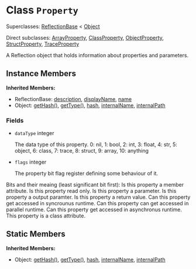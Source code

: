 # Class <code>Property</code>

Superclasses: <a href="ReflectionBase.md">ReflectionBase</a> < <a href="Object.md">Object</a>

Direct subclasses: <a href="ArrayProperty.md">ArrayProperty</a>, <a href="ClassProperty.md">ClassProperty</a>, <a href="ObjectProperty.md">ObjectProperty</a>, <a href="StructProperty.md">StructProperty</a>, <a href="TraceProperty.md">TraceProperty</a>

A Reflection object that holds information about properties and parameters.
## Instance Members
<b>Inherited Members:</b>
- ReflectionBase: <a href="ReflectionBase.md#user-content-description">description</a>, <a href="ReflectionBase.md#user-content-display-name">displayName</a>, <a href="ReflectionBase.md#user-content-name">name</a>
- Object: <a href="Object.md#user-content-get-hash">getHash()</a>, <a href="Object.md#user-content-get-type">getType()</a>, <a href="Object.md#user-content-hash">hash</a>, <a href="Object.md#user-content-internal-name">internalName</a>, <a href="Object.md#user-content-internal-path">internalPath</a>
### Fields
- <code id="data-type">dataType</code> integer

  The data type of this property.
0: nil, 1: bool, 2: int, 3: float, 4: str, 5: object, 6: class, 7: trace, 8: struct, 9: array, 10: anything
- <code id="flags">flags</code> integer

  The property bit flag register defining some behaviour of it.

Bits and their meaing (least significant bit first):
Is this property a member attribute.
Is this property read only.
Is this property a parameter.
Is this property a output paramter.
Is this property a return value.
Can this property get accessed in syncrounus runtime.
Can this property can get accessed in parallel runtime.
Can this property get accessed in asynchronus runtime.
This property is a class attribute.
## Static Members
<b>Inherited Members:</b>
- Object: <a href="Object.md#user-content-s-get-hash">getHash()</a>, <a href="Object.md#user-content-s-get-type">getType()</a>, <a href="Object.md#user-content-s-hash">hash</a>, <a href="Object.md#user-content-s-internal-name">internalName</a>, <a href="Object.md#user-content-s-internal-path">internalPath</a>